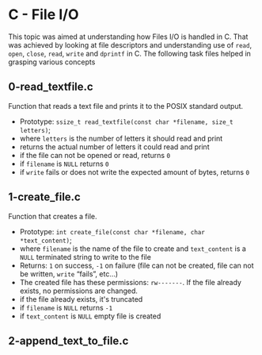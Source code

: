 # C - File I/O
This topic was aimed at understanding how Files I/O is handled in C. That was achieved by looking at file descriptors and understanding use of `read`, `open`, `close`, `read`,
`write` and `dprintf` in C. The following task files helped in grasping various concepts
## 0-read_textfile.c
Function that reads a text file and prints it to the POSIX standard output.
* Prototype: `ssize_t read_textfile(const char *filename, size_t letters)`;
* where `letters` is the number of letters it should read and print
* returns the actual number of letters it could read and print
* if the file can not be opened or read, returns `0`
* if `filename` is `NULL` returns `0`
* if `write` fails or does not write the expected amount of bytes, returns `0`

## 1-create_file.c
Function that creates a file.
* Prototype: `int create_file(const char *filename, char *text_content)`;
* where `filename` is the name of the file to create and `text_content` is a `NULL` terminated string to write to the file
* Returns: `1` on success, `-1` on failure (file can not be created, file can not be written, `write` “fails”, etc…)
* The created file has these permissions: `rw-------`. If the file already exists, no permissions are changed.
* if the file already exists, it's truncated
* if `filename` is `NULL` returns `-1`
* if `text_content` is `NULL` empty file is created

## 2-append_text_to_file.c
